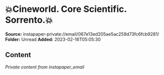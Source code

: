 # 💥Cineworld. Core Scientific. Sorrento.💥

**Source:** instapaper-private://email/067e13ed205ae5ac259d73fc6fcb9281/
**Folder:** Unread
**Added:** 2023-02-16T05:05:30




## Content
*Private content from instapaper_email*
